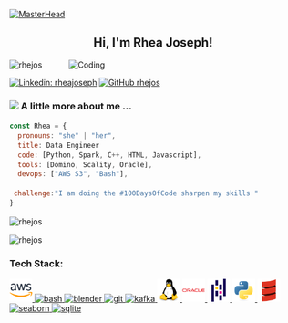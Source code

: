 [![MasterHead](https://i.pinimg.com/originals/19/b2/8c/19b28c8372aaec65623f7ee7332e74be.gif)](https://rishavchanda.io)
<h2 align="center"> Hi, I'm Rhea Joseph! </h2>
<img align="right" alt="Coding" width="400" src="https://cdn-media-1.freecodecamp.org/code-radio/Saron3.gif" width = "30">  
<p align="left"> <img src="https://komarev.com/ghpvc/?username=rhejos&label=Profile%20views&color=0e75b6&style=flat" alt="rhejos" /> </p>
<p align="left">
</p>

[![Linkedin: rheajoseph](https://img.shields.io/badge/-rheajoseph-blue?style=flat-square&logo=Linkedin&logoColor=white&link=https://www.linkedin.com/in/rheajoseph/)](https://www.linkedin.com/in/rheajoseph/)
[![GitHub rhejos](https://img.shields.io/github/followers/rhejos?label=follow&style=social)](https://github.com/rhejos)



### <img src="https://images-wixmp-ed30a86b8c4ca887773594c2.wixmp.com/f/253f181a-2a46-4aa0-9ce8-3808fb1f333a/dau4e8l-57d8cd96-d278-42f0-8442-9d29d49a3679.gif?token=eyJ0eXAiOiJKV1QiLCJhbGciOiJIUzI1NiJ9.eyJzdWIiOiJ1cm46YXBwOjdlMGQxODg5ODIyNjQzNzNhNWYwZDQxNWVhMGQyNmUwIiwiaXNzIjoidXJuOmFwcDo3ZTBkMTg4OTgyMjY0MzczYTVmMGQ0MTVlYTBkMjZlMCIsIm9iaiI6W1t7InBhdGgiOiJcL2ZcLzI1M2YxODFhLTJhNDYtNGFhMC05Y2U4LTM4MDhmYjFmMzMzYVwvZGF1NGU4bC01N2Q4Y2Q5Ni1kMjc4LTQyZjAtODQ0Mi05ZDI5ZDQ5YTM2NzkuZ2lmIn1dXSwiYXVkIjpbInVybjpzZXJ2aWNlOmZpbGUuZG93bmxvYWQiXX0.kAUZCPvLT2760es9CDMmvrAvfxhrYKAI40L_RnRyLZ0" width="50"> A little more about me ...


```javascript
const Rhea = {
  pronouns: "she" | "her",
  title: Data Engineer
  code: [Python, Spark, C++, HTML, Javascript],
  tools: [Domino, Scality, Oracle],
  devops: ["AWS S3", "Bash"],

 challenge:"I am doing the #100DaysOfCode sharpen my skills "
}
```






<p><img align="center" src="https://github-readme-stats.vercel.app/api/top-langs?username=rhejos&show_icons=true&locale=en&layout=compact" alt="rhejos" /></p>

<p><img align="center" src="https://github-readme-streak-stats.herokuapp.com/?user=rhejos&" alt="rhejos" /></p>



<h3 align="left">Tech Stack:</h3>
<p align="left"> <a href="https://aws.amazon.com" target="_blank" rel="noreferrer"> <img src="https://raw.githubusercontent.com/devicons/devicon/master/icons/amazonwebservices/amazonwebservices-original-wordmark.svg" alt="aws" width="40" height="40"/> </a> <a href="https://www.gnu.org/software/bash/" target="_blank" rel="noreferrer"> <img src="https://www.vectorlogo.zone/logos/gnu_bash/gnu_bash-icon.svg" alt="bash" width="40" height="40"/> </a> <a href="https://www.blender.org/" target="_blank" rel="noreferrer"> <img src="https://download.blender.org/branding/community/blender_community_badge_white.svg" alt="blender" width="40" height="40"/> </a> <a href="https://git-scm.com/" target="_blank" rel="noreferrer"> <img src="https://www.vectorlogo.zone/logos/git-scm/git-scm-icon.svg" alt="git" width="40" height="40"/> </a> <a href="https://kafka.apache.org/" target="_blank" rel="noreferrer"> <img src="https://www.vectorlogo.zone/logos/apache_kafka/apache_kafka-icon.svg" alt="kafka" width="40" height="40"/> </a> <a href="https://www.linux.org/" target="_blank" rel="noreferrer"> <img src="https://raw.githubusercontent.com/devicons/devicon/master/icons/linux/linux-original.svg" alt="linux" width="40" height="40"/> </a> <a href="https://www.oracle.com/" target="_blank" rel="noreferrer"> <img src="https://raw.githubusercontent.com/devicons/devicon/master/icons/oracle/oracle-original.svg" alt="oracle" width="40" height="40"/> </a> <a href="https://pandas.pydata.org/" target="_blank" rel="noreferrer"> <img src="https://raw.githubusercontent.com/devicons/devicon/2ae2a900d2f041da66e950e4d48052658d850630/icons/pandas/pandas-original.svg" alt="pandas" width="40" height="40"/> </a> <a href="https://www.python.org" target="_blank" rel="noreferrer"> <img src="https://raw.githubusercontent.com/devicons/devicon/master/icons/python/python-original.svg" alt="python" width="40" height="40"/> </a> <a href="https://www.scala-lang.org" target="_blank" rel="noreferrer"> <img src="https://raw.githubusercontent.com/devicons/devicon/master/icons/scala/scala-original.svg" alt="scala" width="40" height="40"/> </a> <a href="https://seaborn.pydata.org/" target="_blank" rel="noreferrer"> <img src="https://seaborn.pydata.org/_images/logo-mark-lightbg.svg" alt="seaborn" width="40" height="40"/> </a> <a href="https://www.sqlite.org/" target="_blank" rel="noreferrer"> <img src="https://www.vectorlogo.zone/logos/sqlite/sqlite-icon.svg" alt="sqlite" width="40" height="40"/> </a> </p>
